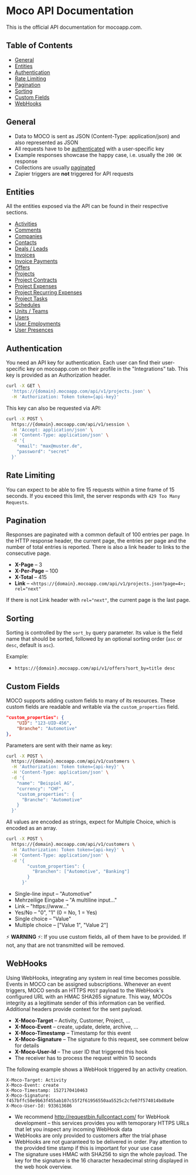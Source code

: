 # Moco API Documentation

This is the official API documentation for mocoapp.com.

## Table of Contents

* [General](#general)
* [Entities](#entities)
* [Authentication](#authentication)
* [Rate Limiting](#rate-limiting)
* [Pagination](#pagination)
* [Sorting](#sorting)
* [Custom Fields](#custom-fields)
* [WebHooks](#webhooks)

## General

* Data to MOCO is sent as JSON (Content-Type: application/json) and also represented as JSON
* All requests have to be [authenticated](#authentication) with a user-specific key
* Example responses showcase the happy case, i.e. usually the `200 OK` response
* Collections are usually [paginated](#pagination)
* Zapier triggers are **not** triggered for API requests

## Entities

All the entities exposed via the API can be found in their respective sections.

* [Activities](sections/activities.md)
* [Comments](sections/comments.md)
* [Companies](sections/companies.md)
* [Contacts](sections/contacts.md)
* [Deals / Leads](sections/deals.md)
* [Invoices](sections/invoices.md)
* [Invoice Payments](sections/invoice_payments.md)
* [Offers](sections/offers.md)
* [Projects](sections/projects.md)
* [Project Contracts](sections/project_contracts.md)
* [Project Expenses](sections/project_expenses.md)
* [Project Recurring Expenses](sections/project_recurring_expenses.md)
* [Project Tasks](sections/project_tasks.md)
* [Schedules](sections/schedules.md)
* [Units / Teams](sections/units.md)
* [Users](sections/users.md)
* [User Employments](sections/employments.md)
* [User Presences](sections/presences.md)

## Authentication

You need an API key for authentication. Each user can find their user-specific key on mocoapp.com on their profile in the "Integrations" tab. This key is provided as an Authorization header.

```bash
curl -X GET \
  'https://{domain}.mocoapp.com/api/v1/projects.json' \
  -H 'Authorization: Token token={api-key}'
```

This key can also be requested via API:

```bash
curl -X POST \
  https://{domain}.mocoapp.com/api/v1/session \
  -H 'Accept: application/json' \
  -H 'Content-Type: application/json' \
  -d '{
    "email": "max@muster.de",
    "password": "secret"
  }'
```

## Rate Limiting

You can expect to be able to fire 15 requests within a time frame of 15 seconds. If you exceed this limit, the server responds with `429 Too Many Requests`.

## Pagination

Responses are paginated with a common default of 100 entries per page. In the HTTP response header, the current page, the entries per page and the number of total entries is reported. There is also a link header to links to the consecutive page.

* **X-Page** – 3
* **X-Per-Page** – 100
* **X-Total** – 415
* **Link** – `<https://{domain}.mocoapp.com/api/v1/projects.json?page=4>; rel="next"`

If there is not Link header with `rel="next"`, the current page is the last page.

## Sorting

Sorting is controlled by the `sort_by` query parameter. Its value is the field name that should be sorted, followed by an optional sorting order (`asc` or `desc`, default is `asc`).

Example:

* `https://{domain}.mocoapp.com/api/v1/offers?sort_by=title desc`

## Custom Fields

MOCO supports adding custom fields to many of its resources. These custom fields are readable and writable via the `custom_properties` field.

```json
"custom_properties": {
    "UID": "123-UID-456",
    "Branche": "Automotive"
},
```


Parameters are sent with their name as key:

```bash
curl -X POST \
  https://{domain}.mocoapp.com/api/v1/customers \
  -H 'Authorization: Token token={api-key}' \
  -H 'Content-Type: application/json' \
  -d '{
    "name": "Beispiel AG",
    "currency": "CHF",
    "custom_properties": {
      "Branche": "Automotive"
    }
  }'
```

All values are encoded as strings, expect for Multiple Choice, which is encoded as an array.

```bash
curl -X POST \
  https://{domain}.mocoapp.com/api/v1/customers \
  -H 'Authorization: Token token={api-key}' \
  -H 'Content-Type: application/json' \
  -d '{
        "custom_properties": {
          "Branchen": ["Automotive", "Banking"]
        }
      }'
```

* Single-line input – "Automotive"
* Mehrzeilige Eingabe – "A multiline input..."
* Link – "https://www..."
* Yes/No – "0", "1" (0 = No, 1 = Yes)
* Single choice – "Value"
* Multiple choice – ["Value 1", "Value 2"]

⚡ **WARNING** ⚡: If you use custom fields, all of them have to be provided. If not, any that are not transmitted will be removed.

## WebHooks

Using WebHooks, integrating any system in real time becomes possible. Events in MOCO can be assigned subscriptions. Whenever an event triggers, MOCO sends an HTTPS `POST` payload to the WebHook's configured URL with an HMAC SHA265 signature. This way, MOCOs integrity as a legitimate sender of this information can be verified. Additional headers provide context for the sent payload.

* **X-Moco-Target** – Activity, Customer, Project, ...
* **X-Moco-Event** – create, update, delete, archive, ...
* **X-Moco-Timestamp** – Timestamp for this event
* **X-Moco-Signature** – The signature fo this request, see comment below for details
* **X-Moco-User-Id** – The user ID that triggered this hook
* The receiver has to process the request within 10 seconds

The following example shows a WebHook triggered by an activity creation.

```
X-Moco-Target: Activity
X-Moco-Event: create
X-Moco-Timestamp: 1527170410463
X-Moco-Signature: f457bffc50e9b63f455ab107c55f2f61956550aa5525c2cfe07f574014bd8a9e
X-Moco-User-Id: 933613686
```

* We recommend http://requestbin.fullcontact.com/ for WebHook development – this services provides you with temoporary HTTPS URLs that let you inspect any incoming WebHook data
* WebHooks are only provided to customers after the trial phase
* WebHooks are not guaranteed to be delivered in order. Pay attention to the provided time stamp if this is important for your use case
* The signature uses HMAC with SHA256 to sign the whole payload. The key for the signature is the 16 character hexadecimal string displayed in the web hook overview.
